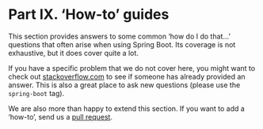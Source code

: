 # Part IX. ‘How-to’ guides

This section provides answers to some common ‘how do I do that…’ questions that often arise when using Spring Boot. Its coverage is not exhaustive, but it does cover quite a lot.

If you have a specific problem that we do not cover here, you might want to check out [stackoverflow.com](https://stackoverflow.com/tags/spring-boot) to see if someone has already provided an answer. This is also a great place to ask new questions (please use the  `spring-boot`  tag).

We are also more than happy to extend this section. If you want to add a ‘how-to’, send us a [pull request](https://github.com/spring-projects/spring-boot/tree/v2.1.0.RELEASE).

